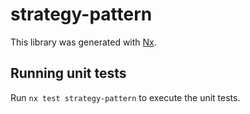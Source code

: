 # strategy-pattern

This library was generated with [Nx](https://nx.dev).

## Running unit tests

Run `nx test strategy-pattern` to execute the unit tests.
